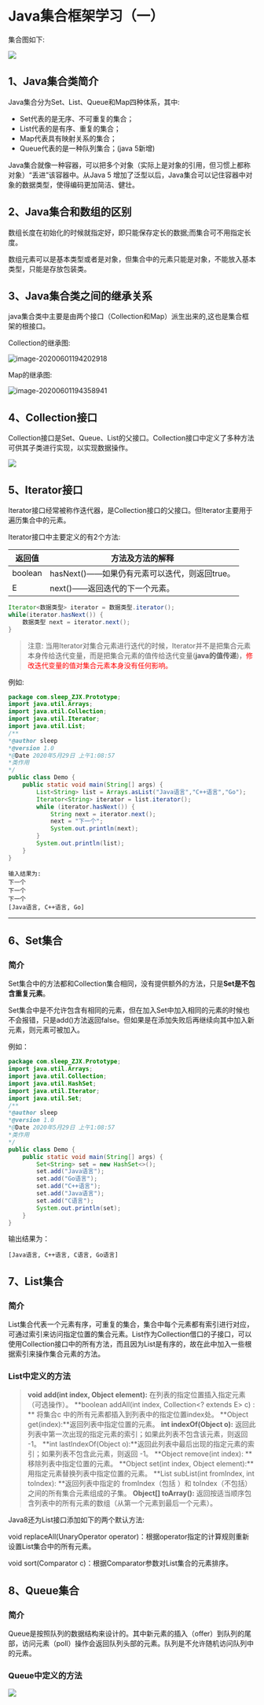 # Java集合框架学习（一）

集合图如下:

![](F:\笔记\java_Study\集合\asset\java集合框架总图.png)

## 1、Java集合类简介

Java集合分为Set、List、Queue和Map四种体系，其中:

- Set代表的是无序、不可重复的集合；
- List代表的是有序、重复的集合；
- Map代表具有映射关系的集合；
- Queue代表的是一种队列集合；(java 5新增)

Java集合就像一种容器，可以把多个对象（实际上是对象的引用，但习惯上都称对象）“丢进”该容器中。从Java 5 增加了泛型以后，Java集合可以记住容器中对象的数据类型，使得编码更加简洁、健壮。

## 2、Java集合和数组的区别

数组长度在初始化的时候就指定好，即只能保存定长的数据;而集合可不用指定长度。

数组元素可以是基本类型或者是对象，但集合中的元素只能是对象，不能放入基本类型，只能是存放包装类。

## 3、Java集合类之间的继承关系

java集合类中主要是由两个接口（Collection和Map）派生出来的,这也是集合框架的根接口。

Collection的继承图:

![image-20200601194202918](F:\笔记\java_Study\集合\asset\Collection继承图.png)

Map的继承图:

![image-20200601194358941](F:\笔记\java_Study\集合\asset\Map继承图.png)

## 4、Collection接口

Collection接口是Set、Queue、List的父接口。Collection接口中定义了多种方法可供其子类进行实现，以实现数据操作。

![](F:\笔记\java_Study\集合\asset\Collection中的方法.png)

## 5、Iterator接口

Iterator接口经常被称作迭代器，是Collection接口的父接口。但Iterator主要用于遍历集合中的元素。

Iterator接口中主要定义的有2个方法:

| 返回值  | 方法及方法的解释                              |
| ------- | --------------------------------------------- |
| boolean | hasNext()——如果仍有元素可以迭代，则返回true。 |
| E       | next()——返回迭代的下一个元素。                |

```java
Iterator<数据类型> iterator = 数据类型.iterator();
while(iterator.hasNext()) {
	数据类型 next = iterator.next();
}
```

> 注意: 当用Iterator对集合元素进行迭代的时候，Iterator并不是把集合元素本身传给迭代变量，而是把集合元素的值传给迭代变量(**java的值传递**)，<font color="red">修改迭代变量的值对集合元素本身没有任何影响。</font>

例如:

```java
package com.sleep_ZJX.Prototype;
import java.util.Arrays;
import java.util.Collection;
import java.util.Iterator;
import java.util.List;
/**
*@author sleep
*@version 1.0
*@Date 2020年5月29日 上午1:08:57
*类作用 
*/
public class Demo {
	public static void main(String[] args) {
		List<String> list = Arrays.asList("Java语言","C++语言","Go");
		Iterator<String> iterator = list.iterator();
		while (iterator.hasNext()) {
			String next = iterator.next();
			next = "下一个";
			System.out.println(next);
		}
		System.out.println(list);
	}
}
```

```
输入结果为:
下一个
下一个
下一个
[Java语言, C++语言, Go]
```

------

## 6、Set集合

### 简介

Set集合中的方法都和Collection集合相同，没有提供额外的方法，只是**Set是不包含重复元素**。

Set集合中是不允许包含有相同的元素，但在加入Set中加入相同的元素的时候也不会报错，只是add()方法返回false。但如果是在添加失败后再继续向其中加入新元素，则元素可被加入。

例如：

```java
package com.sleep_ZJX.Prototype;
import java.util.Arrays;
import java.util.Collection;
import java.util.HashSet;
import java.util.Iterator;
import java.util.Set;
/**
*@author sleep
*@version 1.0
*@Date 2020年5月29日 上午1:08:57
*类作用 
*/
public class Demo {
	public static void main(String[] args) {
		Set<String> set = new HashSet<>();
		set.add("Java语言");
		set.add("Go语言");
		set.add("C++语言");
		set.add("Java语言");
		set.add("C语言");
		System.out.println(set);
	}
}
```

输出结果为：

```
[Java语言, C++语言, C语言, Go语言]
```

## 7、List集合

### 简介

List集合代表一个元素有序，可重复的集合，集合中每个元素都有索引进行对应，可通过索引来访问指定位置的集合元素。List作为Collection借口的子接口，可以使用Collection接口中的所有方法，而且因为List是有序的，故在此中加入一些根据索引来操作集合元素的方法。

### List中定义的方法

> **void add(int index, Object element):**  在列表的指定位置插入指定元素（可选操作）。
>  **boolean addAll(int index, Collection<? extends E> c) :  **  将集合c 中的所有元素都插入到列表中的指定位置index处。
>  **Object get(index):**返回列表中指定位置的元素。
>  **int indexOf(Object o):** 返回此列表中第一次出现的指定元素的索引；如果此列表不包含该元素，则返回 -1。
>  **int lastIndexOf(Object o):**返回此列表中最后出现的指定元素的索引；如果列表不包含此元素，则返回 -1。
>  **Object remove(int index): **  移除列表中指定位置的元素。
>  **Object set(int index, Object element):**用指定元素替换列表中指定位置的元素。
>  **List subList(int fromIndex, int toIndex): **返回列表中指定的 fromIndex（包括 ）和 toIndex（不包括）之间的所有集合元素组成的子集。
>  **Object[] toArray():** 返回按适当顺序包含列表中的所有元素的数组（从第一个元素到最后一个元素）。

Java8还为List接口添加如下的两个默认方法:

void replaceAll(UnaryOperator operator)：根据operator指定的计算规则重新设置List集合中的所有元素。

void sort(Comparator c)：根据Comparator参数对List集合的元素排序。

## 8、Queue集合

### 简介

Queue是按照队列的数据结构来设计的。其中新元素的插入（offer）到队列的尾部，访问元素（poll）操作会返回队列头部的元素。队列是不允许随机访问队列中的元素。

### Queue中定义的方法

![](F:\笔记\java_Study\集合\asset\Queue方法图.jpg)